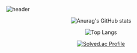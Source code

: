 ![header](https://capsule-render.vercel.app/api?type=waving&color=gradient&height=200&section=header&text=🍺yyoungl&fontSize=60&fontColor=ffffff&fontAlign=80)



<div align="center">
  

![Anurag's GitHub stats](https://github-readme-stats.vercel.app/api?username=yyoungl&show_icons=true&theme=buefy) 


![Top Langs](https://github-readme-stats.vercel.app/api/top-langs/?username=yyoungl&layout=compact)

</div>



<div align="center">
  
[![Solved.ac Profile](http://mazassumnida.wtf/api/v2/generate_badge?boj=pisouz7)](https://solved.ac/pisouz7/)  

</div>
